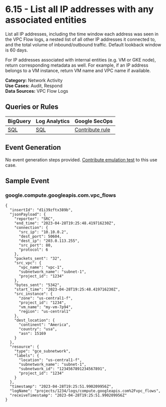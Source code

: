 # 6.15 - List all IP addresses with any associated entities
List all IP addresses, including the time window each address was seen in the VPC Flow logs,
a nested list of all other IP addresses it connected to, and the total volume of
inbound/outbound traffic. Default lookback window is 60 days.

For IP addresses associated with internal entities (e.g. VM or GKE node), return corresponding
metadata as well. For example, if an IP address belongs to a VM instance, return VM name
and VPC name if available.


**Category:** Network Activity
</br>
**Use Cases:** Audit, Respond
</br>
**Data Sources:** VPC Flow Logs
</br>



## Queries or Rules
BigQuery  | Log Analytics | Google SecOps
--- | --- | ---
[SQL](../../backends/bigquery/sql/6_15_ip_addresses_with_associated_entities.sql) | [SQL](../../backends/log_analytics/sql/6_15_ip_addresses_with_associated_entities.sql) | [Contribute rule](../../CONTRIBUTING.md)

## Event Generation
No event generation steps provided. [Contribute emulation test](../../CONTRIBUTING.md) to this use case.

## Sample Event


### google.compute.googleapis.com.vpc_flows
```
{
  "insertId": "d1i39zftx389b",
  "jsonPayload": {
    "reporter": "SRC",
    "end_time": "2023-04-28T19:25:48.419716230Z",
    "connection": {
      "src_ip": "10.10.0.2",
      "dest_port": 50604,
      "dest_ip": "203.0.113.255",
      "src_port": 80,
      "protocol": 6
    },
    "packets_sent": "32",
    "src_vpc": {
      "vpc_name": "vpc-1",
      "subnetwork_name": "subnet-1",
      "project_id": "1234"
    },
    "bytes_sent": "5342",
    "start_time": "2023-04-28T19:25:48.419716230Z",
    "src_instance": {
      "zone": "us-central1-f",
      "project_id": "1234",
      "vm_name": "my-vm-7p94",
      "region": "us-central1"
    },
    "dest_location": {
      "continent": "America",
      "country": "usa",
      "asn": 15169
    }
  },
  "resource": {
    "type": "gce_subnetwork",
    "labels": {
      "location": "us-central1-f",
      "subnetwork_name": "subnet-1",
      "subnetwork_id": "1234567891234567891",
      "project_id": "1234"
    }
  },
  "timestamp": "2023-04-28T19:25:51.990209956Z",
  "logName": "projects/1234/logs/compute.googleapis.com%2Fvpc_flows",
  "receiveTimestamp": "2023-04-28T19:25:51.990209956Z"
}
```


